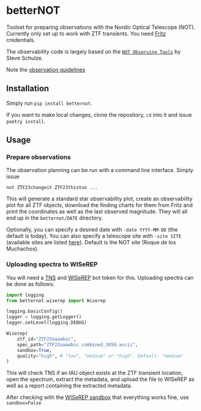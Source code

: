 # betterNOT
Toolset for preparing observations with the Nordic Optical Telescope (NOT). Currently only set up to work with ZTF transients. You need [Fritz](https://fritz.science) credentials.

The observability code is largely based on the [`NOT Observing Tools`](https://github.com/steveschulze/NOT_Observing_Tools) by Steve Schulze.

Note the [observation guidelines](https://notes.simeonreusch.com/s/dHt_0XzwQ#)

## Installation
Simply run `pip install betternot`.

If you want to make local changes, clone the repository, `cd` into it and issue `poetry install`.

## Usage
### Prepare observations
The observation planning can be run with a command line interface. Simply issue
```
not ZTF23changeit ZTF23thistoo ...
```
This will generate a standard star observability plot, create an observability plot for all ZTF objects, download the finding charts for them from Fritz and print the coordinates as well as the last observed magnitude. They will all end up in the `betternot/DATE` directory. 

Optionally, you can specify a desired date with `-date YYYY-MM-DD` (the default is today). You can also specify a telescope site with `-site SITE` (available sites are listed [here](https://github.com/astropy/astropy-data/blob/gh-pages/coordinates/sites.json)). Default is the NOT site (Roque de los Muchachos).

### Uploading spectra to WISeREP
You will need a [TNS](https://www.wis-tns.org) and [WISeREP](https://www.wiserep.org) bot token for this. Uploading spectra can be done as follows:

```python
import logging
from betternot.wiserep import Wiserep

logging.basicConfig()
logger = logging.getLogger()
logger.setLevel(logging.DEBUG)

Wiserep(
    ztf_id="ZTF23aaawbsc",
    spec_path="ZTF23aaawbsc_combined_3850.ascii",
    sandbox=True,
    quality="high", # "low", "medium" or "high". Default: "medium"
)
```
This will check TNS if an IAU object exists at the ZTF transient location, open the spectrum, extract the metadata, and upload the file to WISeREP as well as a report containing the extracted metadata.

After checking with the [WISeREP sandbox](https://sandbox.wiserep.org) that everything works fine, use `sandbox=False`